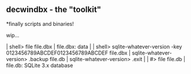 ## decwindbx - the "toolkit"
*finally scripts and binaries!

wip...

| shell> file file.dbx
| file.dbx: data
|
| shell> sqlite-whatever-version -key 0123456789ABCDEF0123456789ABCDEF file.dbx
| sqlite-whatever-version> .backup file.db
| sqlite-whatever-version> .exit
|
| #> file file.db
| file.db: SQLite 3.x database
   

